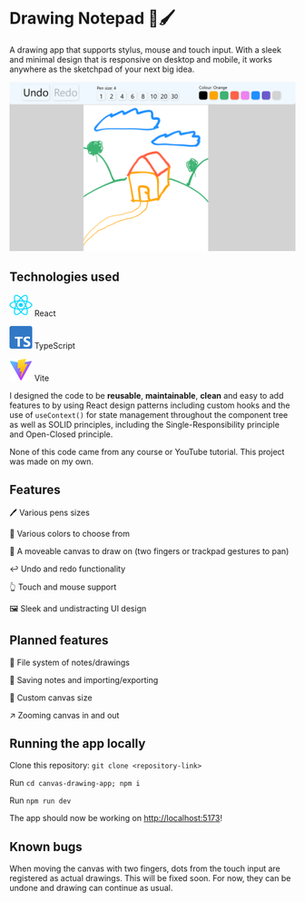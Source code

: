 # Drawing Notepad 📝🖌️

A drawing app that supports stylus, mouse and touch input. With a sleek and minimal design that is responsive on desktop and mobile, it works anywhere as the sketchpad of your next big idea.

![Drawing Notepad preview - A house on a hill with two hills with trees behind it](/canvas-drawing-app/src/assets/Drawing%20Notepad%20Preview%20Image.png)

## Technologies used

![React logo](/canvas-drawing-app/src/assets/react.svg) React

![TypeScript logo](/canvas-drawing-app/src/assets/Typescript_logo_2020.svg) TypeScript

![Vite logo](/canvas-drawing-app/src/assets/Vitejs-logo.svg) Vite

I designed the code to be **reusable**, **maintainable**, **clean** and easy to add features to by using React design patterns including custom hooks and the use of `useContext()` for state management throughout the component tree as well as SOLID principles, including the Single-Responsibility principle and Open-Closed principle. 

None of this code came from any course or YouTube tutorial. This project was made on my own.

## Features

🖊️ Various pens sizes

🎨 Various colors to choose from

🤚 A moveable canvas to draw on (two fingers or trackpad gestures to pan)

↩️ Undo and redo functionality

👆 Touch and mouse support

🖼️ Sleek and undistracting UI design

## Planned features

📁 File system of notes/drawings

💾 Saving notes and importing/exporting 

📄 Custom canvas size

↗️ Zooming canvas in and out

## Running the app locally

Clone this repository: `git clone <repository-link>`

Run `cd canvas-drawing-app; npm i`

Run `npm run dev`

The app should now be working on [http://localhost:5173](http://localhost:5173)!

## Known bugs

When moving the canvas with two fingers, dots from the touch input are registered as actual drawings. This will be fixed soon. For now, they can be undone and drawing can continue as usual.

